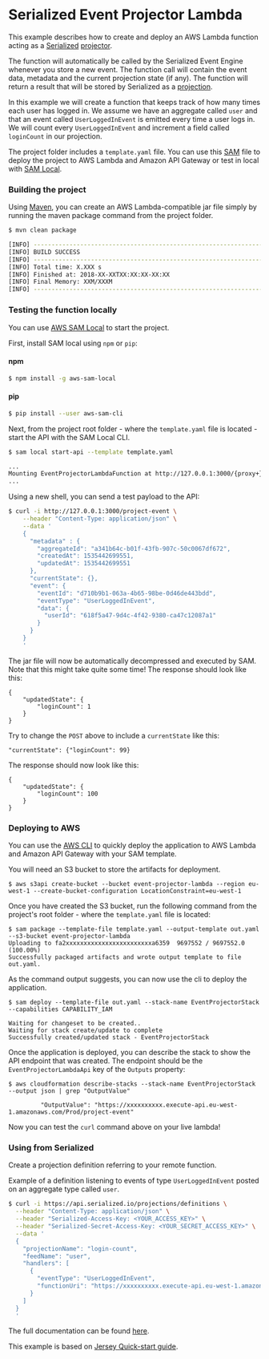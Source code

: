 # Serialized Event Projector Lambda

This example describes how to create and deploy an AWS Lambda function acting as a
[Serialized](https://serialized.io) [projector](https://serialized.io/docs/getting-started/projections/).

The function will automatically be called by the Serialized Event Engine whenever you store a new event.
The function call will contain the event data, metadata and the current projection state (if any).
The function will return a result that will be stored by Serialized as a
[projection](https://serialized.io/docs/apis/event-projection/).    

In this example we will create a function that keeps track of how many times each user has logged in. 
We assume we have an aggregate called `user` and that an event called `UserLoggedInEvent` is emitted every time
a user logs in. We will count every `UserLoggedInEvent` and increment a field called `loginCount` in our projection.

The project folder includes a `template.yaml` file. You can use this
[SAM](https://github.com/awslabs/serverless-application-model) file to deploy the project to AWS Lambda and Amazon
API Gateway or test in local with [SAM Local](https://github.com/awslabs/aws-sam-local). 

### Building the project

Using [Maven](https://maven.apache.org/), you can create an AWS Lambda-compatible jar file simply by running the
maven package command from the project folder.

```bash
$ mvn clean package

[INFO] ------------------------------------------------------------------------
[INFO] BUILD SUCCESS
[INFO] ------------------------------------------------------------------------
[INFO] Total time: X.XXX s
[INFO] Finished at: 2018-XX-XXTXX:XX:XX-XX:XX
[INFO] Final Memory: XXM/XXXM
[INFO] ------------------------------------------------------------------------
```

### Testing the function locally
You can use [AWS SAM Local](https://github.com/awslabs/aws-sam-local) to start the project.

First, install SAM local using `npm` or `pip`:

#### npm
```bash
$ npm install -g aws-sam-local
```

#### pip
```bash
$ pip install --user aws-sam-cli
```

Next, from the project root folder - where the `template.yaml` file is located - start the API with the SAM Local CLI.

```bash
$ sam local start-api --template template.yaml

...
Mounting EventProjectorLambdaFunction at http://127.0.0.1:3000/{proxy+} [GET, DELETE, PUT, POST, HEAD, OPTIONS, PATCH]
...
```

Using a new shell, you can send a test payload to the API:

```bash
$ curl -i http://127.0.0.1:3000/project-event \
    --header "Content-Type: application/json" \
    --data '
    {
      "metadata" : {
        "aggregateId": "a341b64c-b01f-43fb-907c-50c0067df672",
        "createdAt": 1535442699551,
        "updatedAt": 1535442699551
      },
      "currentState": {},
      "event": {
        "eventId": "d710b9b1-063a-4b65-98be-0d46de443bdd",
        "eventType": "UserLoggedInEvent",
        "data": {
          "userId": "618f5a47-9d4c-4f42-9380-ca47c12087a1"
        }
      }
    }
    '
``` 

The jar file will now be automatically decompressed and executed by SAM. Note that this might take quite
some time! The response should look like this:

```
{
    "updatedState": {
        "loginCount": 1
    }
}
```

Try to change the `POST` above to include a `currentState` like this:

```
"currentState": {"loginCount": 99}
```

The response should now look like this:

```
{
    "updatedState": {
        "loginCount": 100
    }
}
```

### Deploying to AWS

You can use the [AWS CLI](https://aws.amazon.com/cli/) to quickly deploy the application to AWS Lambda
and Amazon API Gateway with your SAM template.

You will need an S3 bucket to store the artifacts for deployment. 

```
$ aws s3api create-bucket --bucket event-projector-lambda --region eu-west-1 --create-bucket-configuration LocationConstraint=eu-west-1
```

Once you have created the S3 bucket, run the following command from the project's root folder - where the
`template.yaml` file is located:

```
$ sam package --template-file template.yaml --output-template out.yaml --s3-bucket event-projector-lambda
Uploading to fa2xxxxxxxxxxxxxxxxxxxxxxxxa6359  9697552 / 9697552.0  (100.00%)
Successfully packaged artifacts and wrote output template to file out.yaml.
```

As the command output suggests, you can now use the cli to deploy the application.
 
```
$ sam deploy --template-file out.yaml --stack-name EventProjectorStack --capabilities CAPABILITY_IAM

Waiting for changeset to be created..
Waiting for stack create/update to complete
Successfully created/updated stack - EventProjectorStack
```

Once the application is deployed, you can describe the stack to show the API endpoint that was created.
The endpoint should be the `EventProjectorLambdaApi` key of the `Outputs` property:

```
$ aws cloudformation describe-stacks --stack-name EventProjectorStack --output json | grep "OutputValue"

         "OutputValue": "https://xxxxxxxxxx.execute-api.eu-west-1.amazonaws.com/Prod/project-event"
```

Now you can test the `curl` command above on your live lambda!

### Using from Serialized

Create a projection definition referring to your remote function.

Example of a definition listening to events of type `UserLoggedInEvent` posted on an aggregate type called `user`.

```bash
$ curl -i https://api.serialized.io/projections/definitions \
  --header "Content-Type: application/json" \
  --header "Serialized-Access-Key: <YOUR_ACCESS_KEY>" \
  --header "Serialized-Secret-Access-Key: <YOUR_SECRET_ACCESS_KEY>" \
  --data '
  {
    "projectionName": "login-count",
    "feedName": "user",
    "handlers": [
      {
        "eventType": "UserLoggedInEvent",
        "functionUri": "https://xxxxxxxxxx.execute-api.eu-west-1.amazonaws.com/Prod/project-event"
      }
    ]
  }
  '
``` 

The full documentation can be found [here](https://serialized.io/docs/apis/event-projection/).

This example is based on 
[Jersey Quick-start guide](https://github.com/awslabs/aws-serverless-java-container/wiki/Quick-start---Jersey).

